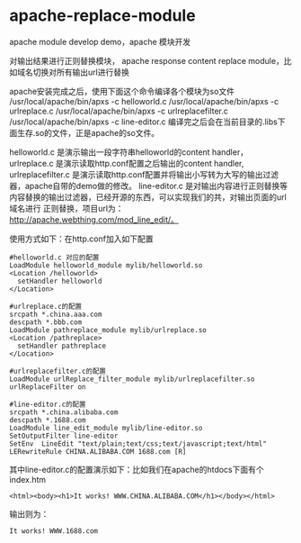 apache-replace-module
=====================

apache module develop demo，apache 模块开发

对输出结果进行正则替换模块， apache response content replace module，比如域名切换对所有输出url进行替换

apache安装完成之后，使用下面这个命令编译各个模块为so文件
/usr/local/apache/bin/apxs -c helloworld.c 
/usr/local/apache/bin/apxs -c urlreplace.c
/usr/local/apache/bin/apxs -c urlreplacefilter.c
/usr/local/apache/bin/apxs -c line-editor.c 
编译完之后会在当前目录的.libs下面生存.so的文件，正是apache的so文件。

helloworld.c 是演示输出一段字符串helloworld的content handler，
urlreplace.c 是演示读取http.conf配置之后输出的content handler,
urlreplacefilter.c 是演示读取http.conf配置并将输出小写转为大写的输出过滤器，apache自带的demo做的修改。
line-editor.c 是对输出内容进行正则替换等内容替换的输出过滤器，已经开源的东西，可以实现我们的共，对输出页面的url域名进行
正则替换，项目url为：http://apache.webthing.com/mod_line_edit/。

使用方式如下：在http.conf加入如下配置

    #helloworld.c 对应的配置
    LoadModule helloworld_module mylib/helloworld.so
    <Location /helloworld>
      setHandler helloworld
    </Location>
  
    #urlreplace.c的配置
    srcpath *.china.aaa.com
    descpath *.bbb.com
    LoadModule pathreplace_module mylib/urlreplace.so
    <Location /pathreplace>
      setHandler pathreplace
    </Location>
  
    #urlreplacefilter.c的配置
    LoadModule urlReplace_filter_module mylib/urlreplacefilter.so
    urlReplaceFilter on
  
    #line-editor.c的配置
    srcpath *.china.alibaba.com
    descpath *.1688.com
    LoadModule line_edit_module mylib/line-editor.so
    SetOutputFilter	line-editor
    SetEnv	LineEdit "text/plain;text/css;text/javascript;text/html"
    LERewriteRule CHINA.ALIBABA.COM 1688.com [R]


其中line-editor.c的配置演示如下：比如我们在apache的htdocs下面有个index.htm
    
    <html><body><h1>It works! WWW.CHINA.ALIBABA.COM</h1></body></html>

输出则为：
    
    It works! WWW.1688.com
